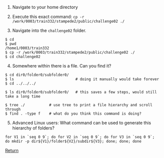

1) Navigate to your home directory

2) Execute this exact command: `cp -r /work/0003/train332/stampede2/public/challenge02 ./`

3) Navigate into the `challenge02` folder.

```
$ cd
$ pwd
/home1/0003/train332
$ cp -r /work/0003/train332/stampede2/public/challenge02 ./
$ cd challenge02
```

4) Somewhere within there is a file. Can you find it?

```
$ cd dir0/folder0/subfolder0/
$ ls                            # doing it manually would take forever
$ cd ../../../
```

```
$ ls dir0/folder0/subfolder0/   # this saves a few steps, would still take a long time
```

```
$ tree ./           # use tree to print a file hierarchy and scroll through
$ find . -type f    # what do you think this command is doing?
```

5) Advanced Linux users: What command can be used to generate this hierarchy of folders?
```
for V1 in `seq 0 9`; do for V2 in `seq 0 9`; do for V3 in `seq 0 9`; do mkdir -p dir${V1}/folder${V2}/subdir${V3}; done; done; done
```


[Return](intro_to_linux_03.md)
